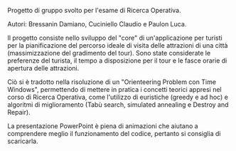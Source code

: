 Progetto di gruppo svolto per l'esame di Ricerca Operativa.

Autori: Bressanin Damiano, Cuciniello Claudio e Paulon Luca.

Il progetto consiste nello sviluppo del "core" di un'applicazione per turisti per la pianificazione del percorso ideale di visita delle attrazioni di una città (massimizzazione del gradimento del tour).
Sono state considerate le preferenze del turista, il tempo a disposizione per il tour e le fasce orarie di apertura delle attrazioni.

Ciò si è tradotto nella risoluzione di un "Orienteering Problem con Time Windows", permettendo di mettere in pratica i concetti teorici appresi nel corso di Ricerca Operativa, come l'utilizzo di euristiche (greedy e ad hoc) e algoritmi di miglioramento (Tabù search, simulated annealing e Destroy and Repair).

La presentazione PowerPoint è piena di animazioni che aiutano a comprendere meglio il funzionamento del codice, pertanto si consiglia di scaricarla.
